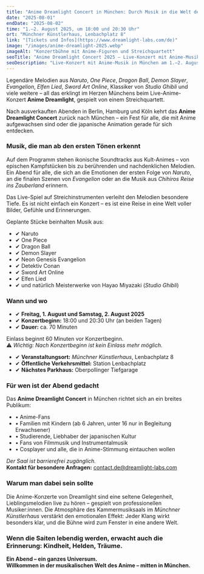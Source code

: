 ```yaml
---
title: "Anime Dreamlight Concert in München: Durch Musik in die Welt des Anime"
date: "2025-08-01"
endDate: "2025-08-02"
time: "1.–2. August 2025, um 18:00 und 20:30 Uhr"
ort: "Münchner Künstlerhaus, Lenbachplatz 8"
link: "[Tickets und Infos](https://www.dreamlight-labs.com/de)"
image: "/images/anime-dreamlight-2025.webp"
imageAlt: "Konzertbühne mit Anime-Figuren und Streichquartett"
seoTitle: "Anime Dreamlight Concert 2025 – Live-Konzert mit Anime-Musik in München"
seoDescription: "Live-Konzert mit Anime-Musik in München am 1.–2. August 2025: Naruto, One Piece, Dragon Ball, Studio Ghibli und weitere Hits, gespielt von einem Streichquartett."
---
```


Legendäre Melodien aus *Naruto*, *One Piece*, *Dragon Ball*, *Demon Slayer*, *Evangelion*, *Elfen Lied*, *Sword Art Online*, Klassiker von *Studio Ghibli* und viele weitere – all das erklingt im Herzen Münchens beim Live-Anime-Konzert **Anime Dreamlight**, gespielt von einem Streichquartett.

Nach ausverkauften Abenden in Berlin, Hamburg und Köln kehrt das **Anime Dreamlight Concert** zurück nach München – ein Fest für alle, die mit Anime aufgewachsen sind oder die japanische Animation gerade für sich entdecken.


### Musik, die man ab den ersten Tönen erkennt

Auf dem Programm stehen ikonische Soundtracks aus Kult-Animes – von epischen Kampfstücken bis zu berührenden und nachdenklichen Melodien. Ein Abend für alle, die sich an die Emotionen der ersten Folge von *Naruto*, an die finalen Szenen von *Evangelion* oder an die Musik aus *Chihiros Reise ins Zauberland* erinnern.

Das Live-Spiel auf Streichinstrumenten verleiht den Melodien besondere Tiefe. Es ist nicht einfach ein Konzert – es ist eine Reise in eine Welt voller Bilder, Gefühle und Erinnerungen.

Geplante Stücke beinhalten Musik aus:

- ✔ Naruto  
- ✔ One Piece  
- ✔ Dragon Ball  
- ✔ Demon Slayer  
- ✔ Neon Genesis Evangelion  
- ✔ Detektiv Conan  
- ✔ Sword Art Online  
- ✔ Elfen Lied  
- ✔ und natürlich Meisterwerke von Hayao Miyazaki (*Studio Ghibli*)


### Wann und wo

- ✔ **Freitag, 1. August und Samstag, 2. August 2025**  
- ✔ **Konzertbeginn:** 18:00 und 20:30 Uhr (an beiden Tagen)  
- ✔ **Dauer:** ca. 70 Minuten

Einlass beginnt 60 Minuten vor Konzertbeginn.  
⚠️ *Wichtig: Nach Konzertbeginn ist kein Einlass mehr möglich.*

- ✔ **Veranstaltungsort:** *Münchner Künstlerhaus*, Lenbachplatz 8  
- ✔ **Öffentliche Verkehrsmittel:** Station Lenbachplatz  
- ✔ **Nächstes Parkhaus:** Oberpollinger Tiefgarage


### Für wen ist der Abend gedacht

Das **Anime Dreamlight Concert** in München richtet sich an ein breites Publikum:

- • Anime-Fans  
- • Familien mit Kindern (ab 6 Jahren, unter 16 nur in Begleitung Erwachsener)  
- • Studierende, Liebhaber der japanischen Kultur  
- • Fans von Filmmusik und Instrumentalmusik  
- • Cosplayer und alle, die in Anime-Stimmung eintauchen wollen

_Der Saal ist barrierefrei zugänglich._  
**Kontakt für besondere Anfragen:** [contact.de@dreamlight-labs.com](mailto:contact.de@dreamlight-labs.com)

### Warum man dabei sein sollte

Die Anime-Konzerte von Dreamlight sind eine seltene Gelegenheit, Lieblingsmelodien live zu hören – gespielt von professionellen Musiker:innen. Die Atmosphäre des Kammermusiksaals im *Münchner Künstlerhaus* verstärkt den emotionalen Effekt: Jeder Klang wirkt besonders klar, und die Bühne wird zum Fenster in eine andere Welt.

### Wenn die Saiten lebendig werden, erwacht auch die Erinnerung: Kindheit, Helden, Träume.  
**Ein Abend – ein ganzes Universum.**  
**Willkommen in der musikalischen Welt des Anime – mitten in München.**
